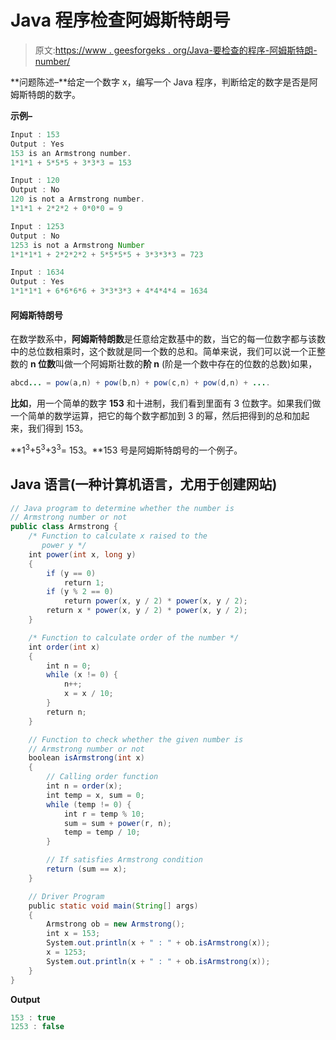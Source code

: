 # Java 程序检查阿姆斯特朗号

> 原文:[https://www . geesforgeks . org/Java-要检查的程序-阿姆斯特朗-number/](https://www.geeksforgeeks.org/java-program-to-check-armstrong-number/)

**问题陈述–**给定一个数字 x，编写一个 Java 程序，判断给定的数字是否是阿姆斯特朗的数字。

**示例–**

```java
Input : 153
Output : Yes
153 is an Armstrong number.
1*1*1 + 5*5*5 + 3*3*3 = 153

Input : 120
Output : No
120 is not a Armstrong number.
1*1*1 + 2*2*2 + 0*0*0 = 9

Input : 1253
Output : No
1253 is not a Armstrong Number
1*1*1*1 + 2*2*2*2 + 5*5*5*5 + 3*3*3*3 = 723

Input : 1634
Output : Yes
1*1*1*1 + 6*6*6*6 + 3*3*3*3 + 4*4*4*4 = 1634
```

#### **阿姆斯特朗号**

在数学数系中，**阿姆斯特朗数**是任意给定数基中的数，当它的每一位数字都与该数中的总位数相乘时，这个数就是同一个数的总和。简单来说，我们可以说一个正整数的 **n 位数**叫做一个阿姆斯壮数的**阶 n** (阶是一个数中存在的位数的总数)如果，

```java
abcd... = pow(a,n) + pow(b,n) + pow(c,n) + pow(d,n) + .... 
```

**比如**，用一个简单的数字 **153** 和十进制，我们看到里面有 3 位数字。如果我们做一个简单的数学运算，把它的每个数字都加到 3 的幂，然后把得到的总和加起来，我们得到 153。

**1<sup>3</sup>+5<sup>3</sup>+3<sup>3</sup>= 153。**153 号是阿姆斯特朗号的一个例子。

## Java 语言(一种计算机语言，尤用于创建网站)

```java
// Java program to determine whether the number is
// Armstrong number or not
public class Armstrong {
    /* Function to calculate x raised to the
       power y */
    int power(int x, long y)
    {
        if (y == 0)
            return 1;
        if (y % 2 == 0)
            return power(x, y / 2) * power(x, y / 2);
        return x * power(x, y / 2) * power(x, y / 2);
    }

    /* Function to calculate order of the number */
    int order(int x)
    {
        int n = 0;
        while (x != 0) {
            n++;
            x = x / 10;
        }
        return n;
    }

    // Function to check whether the given number is
    // Armstrong number or not
    boolean isArmstrong(int x)
    {
        // Calling order function
        int n = order(x);
        int temp = x, sum = 0;
        while (temp != 0) {
            int r = temp % 10;
            sum = sum + power(r, n);
            temp = temp / 10;
        }

        // If satisfies Armstrong condition
        return (sum == x);
    }

    // Driver Program
    public static void main(String[] args)
    {
        Armstrong ob = new Armstrong();
        int x = 153;
        System.out.println(x + " : " + ob.isArmstrong(x));
        x = 1253;
        System.out.println(x + " : " + ob.isArmstrong(x));
    }
}
```

**Output**

```java
153 : true
1253 : false
```